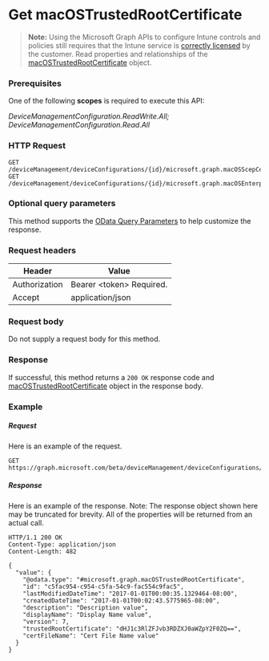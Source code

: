 ﻿# Get macOSTrustedRootCertificate> **Note:** Using the Microsoft Graph APIs to configure Intune controls and policies still requires that the Intune service is [correctly licensed](https://www.microsoft.com/en-us/cloud-platform/microsoft-intune-pricing) by the customer.
Read properties and relationships of the [macOSTrustedRootCertificate](../resources/intune_deviceconfig_macostrustedrootcertificate.md) object.
### Prerequisites
One of the following **scopes** is required to execute this API:

*DeviceManagementConfiguration.ReadWrite.All; DeviceManagementConfiguration.Read.All*
### HTTP Request
<!-- {
  "blockType": "ignored"
}
-->
```http
GET /deviceManagement/deviceConfigurations/{id}/microsoft.graph.macOSScepCertificateProfile/rootCertificate/
GET /deviceManagement/deviceConfigurations/{id}/microsoft.graph.macOSEnterpriseWiFiConfiguration/rootCertificateForServerValidation/
```

### Optional query parameters
This method supports the [OData Query Parameters](http://graph.microsoft.io/docs/overview/query_parameters) to help customize the response.
### Request headers
|Header|Value|
|---|---|
|Authorization|Bearer &lt;token&gt; Required.|
|Accept|application/json|

### Request body
Do not supply a request body for this method.

### Response
If successful, this method returns a `200 OK` response code and [macOSTrustedRootCertificate](../resources/intune_deviceconfig_macostrustedrootcertificate.md) object in the response body.

### Example
##### Request
Here is an example of the request.
```http
GET https://graph.microsoft.com/beta/deviceManagement/deviceConfigurations/{id}/microsoft.graph.macOSScepCertificateProfile/rootCertificate/
```

##### Response
Here is an example of the response. Note: The response object shown here may be truncated for brevity. All of the properties will be returned from an actual call.
```http
HTTP/1.1 200 OK
Content-Type: application/json
Content-Length: 482

{
  "value": {
    "@odata.type": "#microsoft.graph.macOSTrustedRootCertificate",
    "id": "c5fac954-c954-c5fa-54c9-fac554c9fac5",
    "lastModifiedDateTime": "2017-01-01T00:00:35.1329464-08:00",
    "createdDateTime": "2017-01-01T00:02:43.5775965-08:00",
    "description": "Description value",
    "displayName": "Display Name value",
    "version": 7,
    "trustedRootCertificate": "dHJ1c3RlZFJvb3RDZXJ0aWZpY2F0ZQ==",
    "certFileName": "Cert File Name value"
  }
}
```



